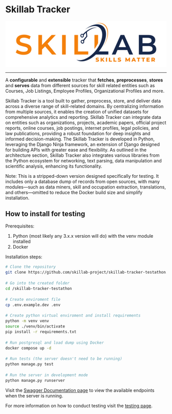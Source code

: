 # Skillab Tracker

<img src="media/logo.png">

---

A **configurable** and **extensible** tracker that **fetches**, **preprocesses**, **stores** and **serves** data from different sources for skill related entities such as Courses, Job Listings, Employee Profiles, Organizational Profiles and more.

Skillab Tracker is a tool built to gather, preprocess, store, and deliver data across a diverse range of skill-related domains. By centralizing information from multiple sources, it enables the creation of unified datasets for comprehensive analytics and reporting. Skillab Tracker can integrate data on entities such as organizations, projects, academic papers, official project reports, online courses, job postings, internet profiles, legal policies, and law publications, providing a robust foundation for deep insights and informed decision-making. The Skillab Tracker is developed in Python, leveraging the Django Ninja framework, an extension of Django designed for building APIs with greater ease and flexibility. As outlined in the architecture section, Skillab Tracker also integrates various libraries from the Python ecosystem for networking, text parsing, data manipulation and scientific analysis, enhancing its functionality.

Note: This is a stripped-down version designed specifically for testing. It includes only a database dump of records from open sources, with many modules—such as data miners, skill and occupation extraction, translations, and others—omitted to reduce the Docker build size and simplify installation.

## How to install for testing

Prerequisites:

1. Python (most likely any 3.x.x version will do) with the venv module installed
2. Docker

Installation steps:

```bash
# Clone the repository
git clone https://github.com/skillab-project/skillab-tracker-testathon.git

# Go into the created folder
cd /skillab-tracker-testathon

# Create enviroment file
cp .env.example.dev .env

# Create python virtual enviroment and install requirements
python -m venv venv
source ./venv/bin/activate
pip install -r requirements.txt

# Run postgresql and load dump using Docker
docker compose up -d

# Run tests (the server doesn't need to be running)
python manage.py test

# Run the server in development mode
python manage.py runserver
```

Visit the [Swagger Documentation page](http://localhost:8000/api/docs) to view the available endpoints when the server is running.

For more information on how to conduct testing visit the [testing page](docs/testing.md).
